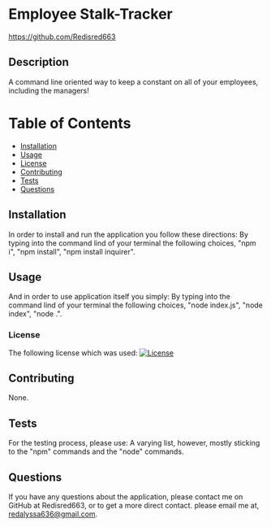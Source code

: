 # Employee Stalk-Tracker
https://github.com/Redisred663
## Description
A command line oriented way to keep a constant on all of your employees, including the managers!
# Table of Contents 
* [Installation](#installation)
* [Usage](#usage)
* [License](#license)
* [Contributing](#contributing)
* [Tests](#tests)
* [Questions](#questions)
## Installation
In order to install and run the application you follow these directions: By typing into the command lind of your terminal the following choices, "npm i", "npm install", "npm install inquirer".
## Usage
And in order to use application itself you simply: By typing into the command lind of your terminal the following choices, "node index.js", "node index", "node .". 
### License
The following license which was used:
[![License](https://img.shields.io/badge/License-None.-blue)](https://opensource.org/licenses/)
## Contributing
None.
## Tests
For the testing process, please use: A varying list, however, mostly sticking to the "npm" commands and the "node" commands.
## Questions
If you have any questions about the application, please contact me on GitHub at Redisred663, or to get a more direct contact. please email me at, redalyssa636@gmail.com.
